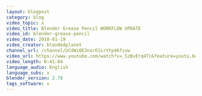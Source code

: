 ```yaml
---
layout: blogpost
category: blog
video_topic: x
video_title: Blender Grease Pencil WORKFLOW UPDATE
video_id: blender-grease-pencil
video_date: 2018-01-19
video_creator: blendedplanet
channel_url: /channel/UCdWi0E3nurESirVtp46fzuw
video_url: https://www.youtube.com/watch?v=_5zBvErq4Tc&feature=youtu.be
video_length: 0:41:04
language_audio: English
language_subs: x
blender_version: 2.78
tags_software: x
---
```

